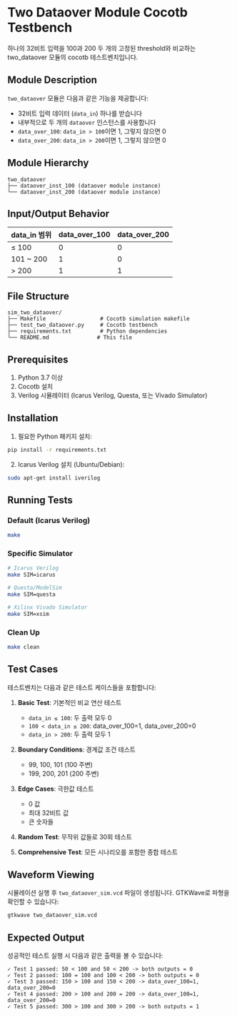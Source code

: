 # Two Dataover Module Cocotb Testbench

하나의 32비트 입력을 100과 200 두 개의 고정된 threshold와 비교하는 two_dataover 모듈의 cocotb 테스트벤치입니다.

## Module Description

`two_dataover` 모듈은 다음과 같은 기능을 제공합니다:
- 32비트 입력 데이터 (`data_in`) 하나를 받습니다
- 내부적으로 두 개의 `dataover` 인스턴스를 사용합니다
- `data_over_100`: `data_in > 100`이면 1, 그렇지 않으면 0
- `data_over_200`: `data_in > 200`이면 1, 그렇지 않으면 0

## Module Hierarchy

```
two_dataover
├── dataover_inst_100 (dataover module instance)
└── dataover_inst_200 (dataover module instance)
```

## Input/Output Behavior

| data_in 범위 | data_over_100 | data_over_200 |
|--------------|---------------|---------------|
| ≤ 100        | 0             | 0             |
| 101 ~ 200    | 1             | 0             |
| > 200        | 1             | 1             |

## File Structure

```
sim_two_dataover/
├── Makefile                 # Cocotb simulation makefile
├── test_two_dataover.py     # Cocotb testbench
├── requirements.txt         # Python dependencies
└── README.md               # This file
```

## Prerequisites

1. Python 3.7 이상
2. Cocotb 설치
3. Verilog 시뮬레이터 (Icarus Verilog, Questa, 또는 Vivado Simulator)

## Installation

1. 필요한 Python 패키지 설치:
```bash
pip install -r requirements.txt
```

2. Icarus Verilog 설치 (Ubuntu/Debian):
```bash
sudo apt-get install iverilog
```

## Running Tests

### Default (Icarus Verilog)
```bash
make
```

### Specific Simulator
```bash
# Icarus Verilog
make SIM=icarus

# Questa/ModelSim
make SIM=questa

# Xilinx Vivado Simulator
make SIM=xsim
```

### Clean Up
```bash
make clean
```

## Test Cases

테스트벤치는 다음과 같은 테스트 케이스들을 포함합니다:

1. **Basic Test**: 기본적인 비교 연산 테스트
   - `data_in ≤ 100`: 두 출력 모두 0
   - `100 < data_in ≤ 200`: data_over_100=1, data_over_200=0
   - `data_in > 200`: 두 출력 모두 1

2. **Boundary Conditions**: 경계값 조건 테스트
   - 99, 100, 101 (100 주변)
   - 199, 200, 201 (200 주변)

3. **Edge Cases**: 극한값 테스트
   - 0 값
   - 최대 32비트 값
   - 큰 숫자들

4. **Random Test**: 무작위 값들로 30회 테스트

5. **Comprehensive Test**: 모든 시나리오를 포함한 종합 테스트

## Waveform Viewing

시뮬레이션 실행 후 `two_dataover_sim.vcd` 파일이 생성됩니다. GTKWave로 파형을 확인할 수 있습니다:

```bash
gtkwave two_dataover_sim.vcd
```

## Expected Output

성공적인 테스트 실행 시 다음과 같은 출력을 볼 수 있습니다:

```
✓ Test 1 passed: 50 < 100 and 50 < 200 -> both outputs = 0
✓ Test 2 passed: 100 = 100 and 100 < 200 -> both outputs = 0
✓ Test 3 passed: 150 > 100 and 150 < 200 -> data_over_100=1, data_over_200=0
✓ Test 4 passed: 200 > 100 and 200 = 200 -> data_over_100=1, data_over_200=0
✓ Test 5 passed: 300 > 100 and 300 > 200 -> both outputs = 1
```
